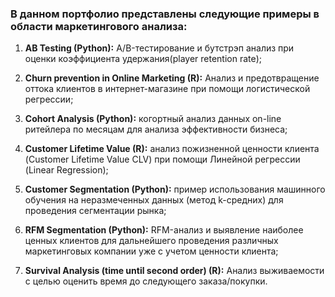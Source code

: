 
### В данном портфолио представлены следующие примеры в области маркетингового анализа:

1. __AB Testing (Python):__ A/B-тестирование и бутстрэп анализ при оценки коэффициента удержания(player retention rate);


2. __Churn prevention in Online Marketing (R):__ Анализ и предотвращение оттока клиентов в интернет-магазине при помощи логистической регрессии;


3. __Cohort Analysis (Python):__ когортный анализ данных on-line ритейлера по месяцам для анализа эффективности бизнеса; 


4. __Customer Lifetime Value (R):__ анализ пожизненной ценности клиента (Customer Lifetime Value CLV) при помощи Линейной регрессии (Linear Regression);


5. __Customer Segmentation (Python):__ пример использования машинного обучения на неразмеченных данных (метод k-средних) для проведения сегментации рынка;


6. __RFM Segmentation (Python):__ RFM-анализ и выявление наиболее ценных клиентов для дальнейшего проведения различных маркетинговых компании уже с учетом ценности клиента;


7. __Survival Analysis (time until second order) (R):__ Анализ выживаемости с целью оценить время до следующего заказа/покупки. 
